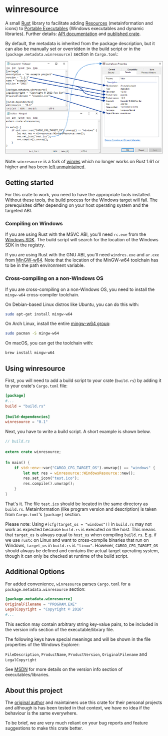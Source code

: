 # winresource

A small [Rust](https://www.rust-lang.org/) library to facilitate adding [Resources](https://en.wikipedia.org/wiki/Resource_(Windows)) (metainformation and icons) to [Portable Executables](https://en.wikipedia.org/wiki/Portable_Executable) (Windows executables and dynamic libraries). Further details: [API documentation](https://docs.rs/winresource/*/winresource/) and [published crate](https://crates.io/crates/winresource).

By default, the metadata is inherited from the package description, but it can also be manually set or overridden in the build script or in the `[package.metadata.winresource]` section in `Cargo.toml`:

![How winresource sets the properties of a portable executable](/winresource_embed_properties.png)

Note: `winresource` is a fork of [winres](https://github.com/mxre/winres) which no longer works on Rust 1.61 or higher and has been [left unmaintained](https://github.com/mxre/winres/issues/40).

## Getting started

For this crate to work, you need to have the appropriate tools installed. Without these tools, the build process for the Windows target will fail. The prerequisites differ depending on your host operating system and the targeted ABI.

### Compiling on Windows

If you are using Rust with the MSVC ABI, you'll need `rc.exe` from the [Windows SDK](https://developer.microsoft.com/en-us/windows/downloads/windows-10-sdk). The build script will search for the location of the Windows SDK in the registry.

If you are using Rust with the GNU ABI, you'll need `windres.exe` and `ar.exe` from [MinGW-w64](http://mingw-w64.org). Note that the location of the MinGW-w64 toolchain has to be in the path environment variable.

### Cross-compiling on a non-Windows OS

If you are cross-compiling on a non-Windows OS, you need to install the `mingw-w64` cross-compiler toolchain.

On Debian-based Linux distros like Ubuntu, you can do this with:

```sh
sudo apt-get install mingw-w64
```

On Arch Linux, install the entire [mingw-w64 group](https://archlinux.org/groups/x86_64/mingw-w64/):

```sh
sudo pacman -S mingw-w64
```

On macOS, you can get the toolchain with:

```sh
brew install mingw-w64
```

## Using winresource

First, you will need to add a build script to your crate (`build.rs`) by adding it to your crate's `Cargo.toml` file:

```toml
[package]
#...
build = "build.rs"

[build-dependencies]
winresource = "0.1"
```

Next, you have to write a build script. A short example is shown below.

```rust
// build.rs

extern crate winresource;

fn main() {
    if std::env::var("CARGO_CFG_TARGET_OS").unwrap() == "windows" {
        let mut res = winresource::WindowsResource::new();
        res.set_icon("test.ico");
        res.compile().unwrap();
    }
}
```

That's it. The file `test.ico` should be located in the same directory as `build.rs`. Metainformation (like program version and description) is taken from `Cargo.toml`'s `[package]` section.

Please note: Using `#[cfg(target_os = "windows")]` in `build.rs` may not work as expected because `build.rs` is executed on the host. This means that `target_os` is always equal to `host_os` when compiling `build.rs`. E.g. if we use `rustc` on Linux and want to cross-compile binaries that run on Windows, `target_os` in `build.rs` is `"linux"`. However, `CARGO_CFG_TARGET_OS` should always be defined and contains the actual target operating system, though it can only be checked at runtime of the build script.

## Additional Options

For added convenience, `winresource` parses `Cargo.toml` for a `package.metadata.winresource` section:

```toml
[package.metadata.winresource]
OriginalFilename = "PROGRAM.EXE"
LegalCopyright = "Copyright © 2016"
#...
```

This section may contain arbitrary string key-value pairs, to be included in the version info section of the executable/library file.

The following keys have special meanings and will be shown in the file properties of the Windows Explorer:

`FileDescription`, `ProductName`, `ProductVersion`, `OriginalFilename` and `LegalCopyright`

See [MSDN] for more details on the version info section of executables/libraries.

[MSDN]: https://msdn.microsoft.com/en-us/library/windows/desktop/aa381058.aspx

## About this project

The [original author](https://github.com/mxre) and maintainers use this crate for their personal projects and although is has been tested in that context, we have no idea if the behaviour is the same everywhere.

To be brief, we are very much reliant on your bug reports and feature suggestions to make this crate better.
